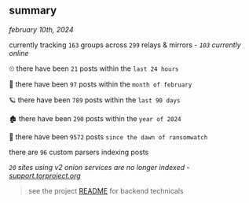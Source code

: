 
## summary
_february 10th, 2024_

currently tracking `163` groups across `299` relays & mirrors - _`103` currently online_

⏲ there have been `21` posts within the `last 24 hours`

🦈 there have been `97` posts within the `month of february`

🪐 there have been `789` posts within the `last 90 days`

🏚 there have been `290` posts within the `year of 2024`

🦕 there have been `9572` posts `since the dawn of ransomwatch`

there are `96` custom parsers indexing posts

_`20` sites using v2 onion services are no longer indexed - [support.torproject.org](https://support.torproject.org/onionservices/v2-deprecation/)_

> see the project [README](https://github.com/joshhighet/ransomwatch#ransomwatch--) for backend technicals
